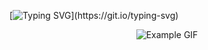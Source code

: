 [![Typing SVG](https://readme-typing-svg.demolab.com?font=Tiny5&size=30&pause=1000&color=8BC1E9&center=true&vCenter=true&random=false&width=435&lines=Hello+World!)](https://git.io/typing-svg)
<p align="center">
  <img src="https://github.com/kakhez/kakhez/assets/173528644/9833a88c-8e95-4e62-ae54-61621a37142d" alt="Example GIF">
</p>
